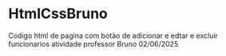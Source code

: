 # HtmlCssBruno

Codigo html de pagina com botão de adicionar e edtar e excluir funcionarios 
atividade professor Bruno 02/06/2025
